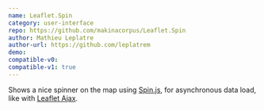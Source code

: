 ```yaml
---
name: Leaflet.Spin
category: user-interface
repo: https://github.com/makinacorpus/Leaflet.Spin
author: Mathieu Leplatre
author-url: https://github.com/leplatrem
demo: 
compatible-v0:
compatible-v1: true
---
```


Shows a nice spinner on the map using <a href="https://github.com/fgnass/spin.js/">Spin.js</a>,			for asynchronous data load, like with <a href="https://github.com/calvinmetcalf/leaflet-ajax">Leaflet Ajax</a>.
